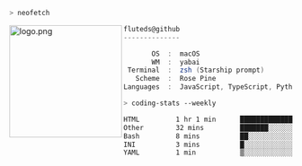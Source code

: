 ```zsh
> neofetch
```

<!--img align="left" src="https://github.com/fluteds.png" alt="logo.png" width="200"/>-->
<img align="left" src="https://external-content.duckduckgo.com/iu/?u=https%3A%2F%2F78.media.tumblr.com%2F975fca5f82161b190efdcaa05ffbd4ec%2Ftumblr_p6q6m9TJF01x3p3jmo1_500.png&f=1&nofb=1" alt="logo.png" width="200"/>

```csharp
fluteds@github
--------------

       OS  :  macOS
       WM  :  yabai
 Terminal  :  zsh (Starship prompt)  
   Scheme  :  Rose Pine  
Languages  :  JavaScript, TypeScript, Python, HTML, CSS  

```

```zsh
> coding-stats --weekly
```

<!--START_SECTION:waka-->

```txt
HTML         1 hr 1 min      █████████████▓░░░░░░░░░░░   54.04 %
Other        32 mins         ███████░░░░░░░░░░░░░░░░░░   28.46 %
Bash         8 mins          ██░░░░░░░░░░░░░░░░░░░░░░░   07.36 %
INI          3 mins          █░░░░░░░░░░░░░░░░░░░░░░░░   03.47 %
YAML         1 min           ▒░░░░░░░░░░░░░░░░░░░░░░░░   01.64 %
```

<!--END_SECTION:waka-->
